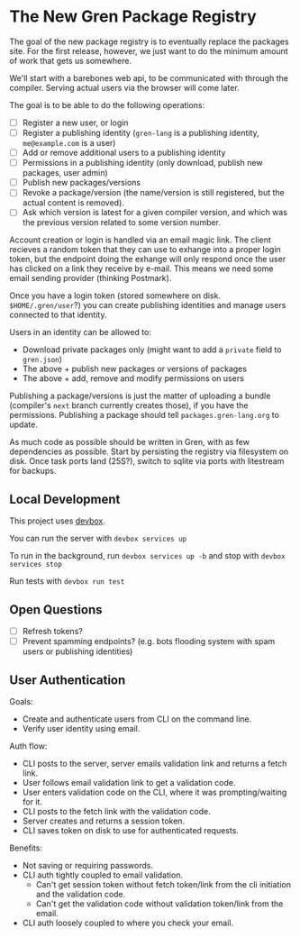 # The New Gren Package Registry

The goal of the new package registry is to eventually replace the packages site.
For the first release, however, we just want to do the minimum amount of work that gets us somewhere.

We'll start with a barebones web api, to be communicated with through the compiler.
Serving actual users via the browser will come later.

The goal is to be able to do the following operations:

* [ ] Register a new user, or login
* [ ] Register a publishing identity (`gren-lang` is a publishing identity, `me@example.com` is a user)
* [ ] Add or remove additional users to a publishing identity
* [ ] Permissions in a publishing identity (only download, publish new packages, user admin)
* [ ] Publish new packages/versions
* [ ] Revoke a package/version (the name/version is still registered, but the actual content is removed).
* [ ] Ask which version is latest for a given compiler version, and which was the previous version related to some version number.

Account creation or login is handled via an email magic link.
The client recieves a random token that they can use to exhange into a proper login token, but the endpoint doing the exhange will only respond once the user has clicked on a link they receive by e-mail.
This means we need some email sending provider (thinking Postmark).

Once you have a login token (stored somewhere on disk. `$HOME/.gren/user`?) you can create publishing identities and manage users connected to that identity.

Users in an identity can be allowed to:
* Download private packages only (might want to add a `private` field to `gren.json`)
* The above + publish new packages or versions of packages
* The above + add, remove and modify permissions on users

Publishing a package/versions is just the matter of uploading a bundle (compiler's `next` branch currently creates those), if you have the permissions.
Publishing a package should tell `packages.gren-lang.org` to update.

As much code as possible should be written in Gren, with as few dependencies as possible.
Start by persisting the registry via filesystem on disk.
Once task ports land (25S?), switch to sqlite via ports with litestream for backups.

## Local Development

This project uses [devbox](https://www.jetify.com/devbox).

You can run the server with `devbox services up`

To run in the background, run `devbox services up -b` and stop with `devbox services stop`

Run tests with `devbox run test`

## Open Questions

* [ ] Refresh tokens?
* [ ] Prevent spamming endpoints? (e.g. bots flooding system with spam users or publishing identities)

## User Authentication

Goals:

- Create and authenticate users from CLI on the command line.
- Verify user identity using email.

Auth flow:

- CLI posts to the server, server emails validation link and returns a fetch link.
- User follows email validation link to get a validation code.
- User enters validation code on the CLI, where it was prompting/waiting for it.
- CLI posts to the fetch link with the validation code.
- Server creates and returns a session token.
- CLI saves token on disk to use for authenticated requests.

Benefits:

- Not saving or requiring passwords.
- CLI auth tightly coupled to email validation.
    - Can't get session token without fetch token/link from the cli initiation and the validation code.
    - Can't get the validation code without validation token/link from the email.
- CLI auth loosely coupled to where you check your email.
